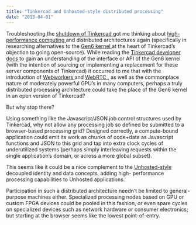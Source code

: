 ```yaml
---
title: "Tinkercad and Unhosted-style distributed processing"
date: "2013-04-01"
---
```


<div class="content">
<p>Troubleshooting the <a href="http://blog.tinkercad.com/2013/03/26/announcing-airstone-and-the-closure-of-
tinkercad/" target="_blank"> shutdown of Tinkercad
</a> got me thinking about <a href="http://en.wikipedia.org/wiki/High-performance_computing" target="_blank"> high-performance computing
</a> and distributed
architectures again (specifically in researching alternatives to the <a href="https://tinkercad.com/developer/gen6-intro.html" target="_blank"> Gen6
kernel </a> at the heart of
Tinkercad’s objection to going open-source). While reading the <a href="https://tinkercad.com/developer/" target="_blank"> Tinkercad
developer docs </a> to gain an understanding of
the interface or API of the Gen6 kernel (with the intention of sourcing or
implementing a replacement for these server components of Tinkercad) it
occurred to me that with the introduction of <a href="http://en.wikipedia.org/wiki/Web_worker" target="_blank"> Webworkers
</a> and <a href="http://www.webrtc.org/" target="_blank"> WebRTC
</a> , as well as the commonplace nature of moderately
powerful GPU’s in many computers, perhaps a truly distributed processing
architecture could take the place of the Gen6 kernel in an open version of
Tinkercad?</p>
<p>But why stop there?</p>
<p>Using something like the Javascript/JSON job control structures used by
Tinkercad, why not allow any processing job so defined be submitted to a
browser-based processing grid? Designed correctly, a compute-bound application
could emit its work as chunks of code+data as Javascript functions and JSON to
this grid and tap into extra clock cycles of underutilized systems (perhaps
simply interleaving requests within the single application’s domain, or across
a more global subset).</p>
<p>This seems like it could be a nice complement to the <a href="https://unhosted.org/" target="_blank"> Unhosted-style
</a> decoupled identity and data concepts, adding high-
performance processing capabilities to Unhosted applications.</p>
<p>Participation in such a distributed architecture needn’t be limited to
general-purpose machines either. Specialized processing nodes based on GPU or
custom FPGA devices could be pooled in this fashion, or even spare cycles on
specialized devices such as network hardware or consumer electronics; but
starting at the browser seems like the lowest point-of-entry.</p>
</div>
